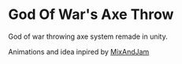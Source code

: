 # God Of War's Axe Throw

God of war throwing axe system remade in unity.

Animations and idea inpired by [MixAndJam](https://github.com/mixandjam/GodofWar-AxeThrow)
